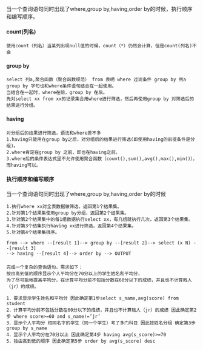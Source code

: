 

当一个查询语句同时出现了where,group by,having,order by的时候，执行顺序和编写顺序。

#### count(列名)

```
使用count（列名）当某列出现null值的时候，count（*）仍然会计算，但是count(列名)不会
```

#### group by

```
select 列a,聚合函数（聚合函数规范） from 表明 where 过滤条件 group by 列a 
group by 字句也和where条件语句结合在一起使用。
当结合在一起时，where在前，group by 在后。
先对select xx from xx的记录集合用where进行筛选，然后再使用group by 对筛选后的结果进行分组。
```

#### having

```
对分组后的结果进行筛选，语法和where差不多
1.having只能用在group by之后，对分组后的结果进行筛选(即使用having的前提条件是分组)。
2.where肯定在group by 之前，即也在having之前。
3.where后的条件表达式里不允许使用聚合函数（count(),sum(),avg(),max(),min()），而having可以。
```

#### 执行顺序和编写顺序
当一个查询语句同时出现了where,group by,having,order by的时候

```
1.执行where xx对全表数据做筛选，返回第1个结果集。
2.针对第1个结果集使用group by分组，返回第2个结果集。
3.针对第2个结果集中的每1组数据执行select xx，有几组就执行几次，返回第3个结果集。
4.针对第3个结集执行having xx进行筛选，返回第4个结果集。
5.针对第4个结果集排序。
```
```
from --> where --[result 1]--> group by --[result 2]--> select (x N) --[result 3]
--> having --[result 4]--> order by --> OUTPUT
```

#### 

```
完成一个复杂的查询语句，需求如下：
按由高到低的顺序显示个人平均分在70分以上的学生姓名和平均分，
为了尽可能地提高平均分，在计算平均分前不包括分数在60分以下的成绩，并且也不计算贱人（jr）的成绩。
```

```
1．要求显示学生姓名和平均分 因此确定第1步select s_name,avg(score) from student
2．计算平均分前不包括分数在60分以下的成绩，并且也不计算贱人（jr）的成绩 因此确定第2步 where score>=60 and s_name!=’jr’
3．显示个人平均分 相同名字的学生（同一个学生）考了多门科目 因此按姓名分组 确定第3步 group by s_name
4．显示个人平均分在70分以上 因此确定第4步 having avg(s_score)>=70
5．按由高到低的顺序 因此确定第5步 order by avg(s_score) desc
```
